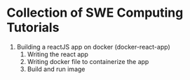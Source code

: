 # Collection of SWE Computing Tutorials 

1. Building a reactJS app on docker (docker-react-app)
   1. Writing the react app
   2. Writing docker file to containerize the app
   3. Build and run image
